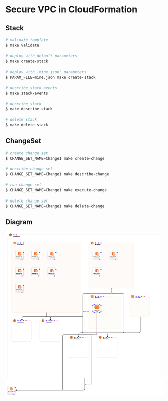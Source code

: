# Secure VPC in CloudFormation

## Stack

```bash
# validate template
$ make validate

# deploy with default parameters
$ make create-stack

# deploy with 'mine.json' parameters
$ PARAM_FILE=mine.json make create-stack

# describe stack events
$ make stack-events

# describe stack
$ make describe-stack

# delete stack
$ make delete-stack
```

## ChangeSet

```bash
# create change set
$ CHANGE_SET_NAME=Change1 make create-change

# describe change set
$ CHANGE_SET_NAME=Change1 make describe-change

# run change set
$ CHANGE_SET_NAME=Change1 make execute-change

# delete change set
$ CHANGE_SET_NAME=Change1 make delete-change
```


## Diagram

![](secure-vpc.png)
